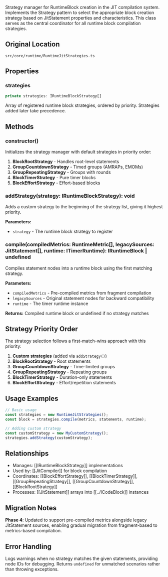 Strategy manager for RuntimeBlock creation in the JIT compilation system. Implements the Strategy pattern to select the appropriate block creation strategy based on JitStatement properties and characteristics. This class serves as the central coordinator for all runtime block compilation strategies.

## Original Location
`src/core/runtime/RuntimeJitStrategies.ts`

## Properties

### strategies
```typescript
private strategies: IRuntimeBlockStrategy[]
```
Array of registered runtime block strategies, ordered by priority. Strategies added later take precedence.

## Methods

### constructor()
Initializes the strategy manager with default strategies in priority order:

1. **BlockRootStrategy** - Handles root-level statements
2. **GroupCountdownStrategy** - Timed groups (AMRAPs, EMOMs) 
3. **GroupRepeatingStrategy** - Groups with rounds
4. **BlockTimerStrategy** - Pure timer blocks
5. **BlockEffortStrategy** - Effort-based blocks

### addStrategy(strategy: IRuntimeBlockStrategy): void
Adds a custom strategy to the beginning of the strategy list, giving it highest priority.

**Parameters:**
- `strategy` - The runtime block strategy to register

### compile(compiledMetrics: RuntimeMetric[], legacySources: JitStatement[], runtime: ITimerRuntime): IRuntimeBlock | undefined
Compiles statement nodes into a runtime block using the first matching strategy.

**Parameters:**
- `compiledMetrics` - Pre-compiled metrics from fragment compilation
- `legacySources` - Original statement nodes for backward compatibility
- `runtime` - The timer runtime instance

**Returns:** Compiled runtime block or undefined if no strategy matches

## Strategy Priority Order

The strategy selection follows a first-match-wins approach with this priority:

1. **Custom strategies** (added via `addStrategy()`)
2. **BlockRootStrategy** - Root statements
3. **GroupCountdownStrategy** - Time-limited groups
4. **GroupRepeatingStrategy** - Repeating groups  
5. **BlockTimerStrategy** - Duration-only statements
6. **BlockEffortStrategy** - Effort/repetition statements

## Usage Examples

```typescript
// Basic usage
const strategies = new RuntimeJitStrategies();
const block = strategies.compile(metrics, statements, runtime);

// Adding custom strategy
const customStrategy = new MyCustomStrategy();
strategies.addStrategy(customStrategy);
```

## Relationships

- Manages: [[IRuntimeBlockStrategy]] implementations
- Used by: [[JitCompiler]] for block compilation
- Coordinates: [[BlockEffortStrategy]], [[BlockTimerStrategy]], [[GroupRepeatingStrategy]], [[GroupCountdownStrategy]], [[BlockRootStrategy]]
- Processes: [[JitStatement]] arrays into [[../ICodeBlock]] instances

## Migration Notes

**Phase 4**: Updated to support pre-compiled metrics alongside legacy JitStatement sources, enabling gradual migration from fragment-based to metrics-based compilation.

## Error Handling

Logs warnings when no strategy matches the given statements, providing node IDs for debugging. Returns `undefined` for unmatched scenarios rather than throwing exceptions.
